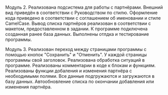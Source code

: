 Модуль 2.
Реализована подсистема для работы с партнёрами.
Внешний вид приведён в соответствии с Руководством по стилю.
Оформление кода приведено в соответствии с соглашением об именовании и стиле CamelCase.
Вывод списка партнёров реализован в соответствии с макетом, предоставленном в задании.
К программе подключена созданная ранее база данных.
Выполнены отлдка и тестирование программы.

Модуль 3.
Реализован переход между страницами программы с помощью кнопок "Сохранить" и "Отменить".
У каждой страницы программы свой заголовок.
Реализована обработка ситуаций в программе.
Реализованы комментарии в коде к блокам и функциям.
Реализованы функции добаления и изменения партнёра с необходимыми полями.
Все данные подгружаются и загружаются в базу данных.
Автообновление списка по окончании добавления или изменения партнёра.
